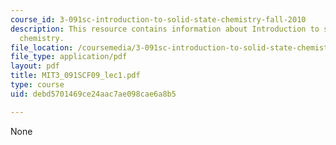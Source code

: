 ```yaml
---
course_id: 3-091sc-introduction-to-solid-state-chemistry-fall-2010
description: This resource contains information about Introduction to solid state
  chemistry.
file_location: /coursemedia/3-091sc-introduction-to-solid-state-chemistry-fall-2010/debd5701469ce24aac7ae098cae6a8b5_MIT3_091SCF09_lec1.pdf
file_type: application/pdf
layout: pdf
title: MIT3_091SCF09_lec1.pdf
type: course
uid: debd5701469ce24aac7ae098cae6a8b5

---
```

None